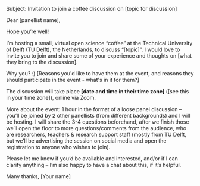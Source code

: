 Subject: Invitation to join a coffee discussion on [topic for discussion]

Dear [panellist name],

Hope you’re well!

I’m hosting a small, virtual open science “coffee” at the Technical University of Delft (TU Delft), the Netherlands, to discuss “[topic]”. I would love to invite you to join and share some of your experience and thoughts on [what they bring to the discussion].

Why you? :) [Reasons you'd like to have them at the event, and reasons they should participate in the event - what's in it for them?]

The discussion will take place **[date and time in their time zone]** ([see this in your time zone]), online via Zoom.

More about the event: 1 hour in the format of a loose panel discussion – you’ll be joined by 2 other panellists (from different backgrounds) and I will be hosting. I will share the 3-4 questions beforehand, after we finish those we’ll open the floor to more questions/comments from the audience, who are researchers, teachers & research support staff (mostly from TU Delft, but we’ll be advertising the session on social media and open the registration to anyone who wishes to join).

Please let me know if you’d be available and interested, and/or if I can clarify anything – I’m also happy to have a chat about this, if it’s helpful.

Many thanks,
[Your name]
